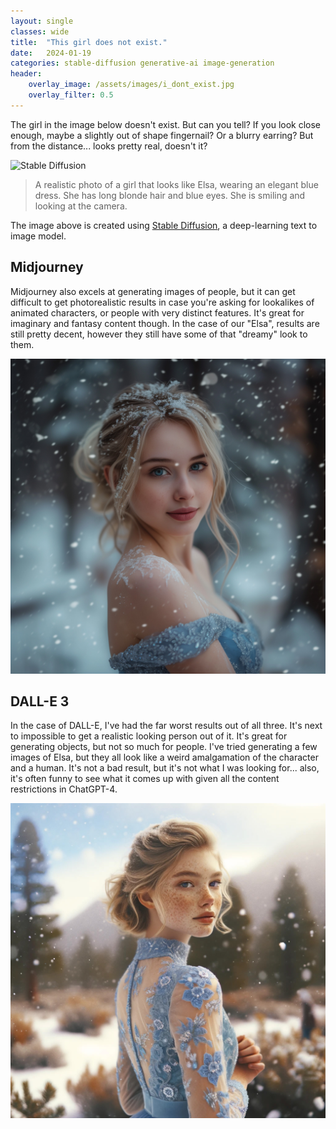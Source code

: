 ```yaml
---
layout: single
classes: wide
title:  "This girl does not exist."
date:   2024-01-19
categories: stable-diffusion generative-ai image-generation
header:
    overlay_image: /assets/images/i_dont_exist.jpg
    overlay_filter: 0.5
---
```


The girl in the image below doesn't exist. But can you tell? If you look close enough, maybe a slightly out of shape fingernail? Or a blurry earring? But from the distance... looks pretty real, doesn't it?


![Stable Diffusion](/assets/images/i_dont_exist.jpg)
> A realistic photo of a girl that looks like Elsa, wearing an elegant blue dress. She has long blonde hair and blue eyes. She is smiling and looking at the camera.

The image above is created using [Stable Diffusion](https://stability.ai/news/stable-diffusion-public-release), a deep-learning text to image model.

## Midjourney
Midjourney also excels at generating images of people, but it can get difficult to get photorealistic results in case you're asking for lookalikes of animated characters, or people with very distinct features. It's great for imaginary and fantasy content though. In the case of our "Elsa", results are still pretty decent, however they still have some of that "dreamy" look to them.

![Midjourney v6](/assets/images/i_dont_exist_mj6.jpg)

## DALL-E 3
In the case of DALL-E, I've had the far worst results out of all three. It's next to impossible to get a realistic looking person out of it. It's great for generating objects, but not so much for people. I've tried generating a few images of Elsa, but they all look like a weird amalgamation of the character and a human. It's not a bad result, but it's not what I was looking for... also, it's often funny to see what it comes up with given all the content restrictions in ChatGPT-4.

![DALL-E 3](/assets/images/i_dont_exist_dalle.jpg)

